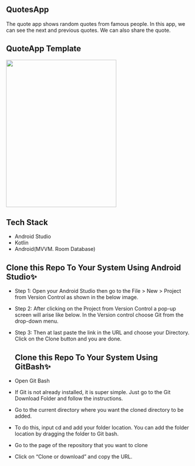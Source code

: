 ## QuotesApp
The quote app shows random quotes from famous people. In this app, we can see the next and previous quotes. We can also share the quote.

## QuoteApp Template
<img src = "https://user-images.githubusercontent.com/86509973/149369380-ffd1372e-c6f3-45d3-bc6c-45789bbcfa82.jpg" height  ="400" width = "300" />

## Tech Stack
- Android Studio
- Kotlin
- Android(MVVM. Room Database)

## Clone this Repo To Your System Using Android Studio✨
* Step 1: Open your Android Studio then go to the File > New > Project from Version Control as shown in the below image. 
* Step 2: After clicking on the Project from Version Control a pop-up screen will arise like below. In the Version control choose Git from the drop-down menu. 
* Step 3: Then at last paste the link in the URL and choose your Directory. Click on the Clone button and you are done.

  ## Clone this Repo To Your System Using GitBash✨
* Open Git Bash
* If Git is not already installed, it is super simple. Just go to the Git Download Folder and follow the instructions.

* Go to the current directory where you want the cloned directory to be added.
* To do this, input cd and add your folder location. You can add the folder location by dragging the folder to Git bash.
* Go to the page of the repository that you want to clone
* Click on “Clone or download” and copy the URL.
